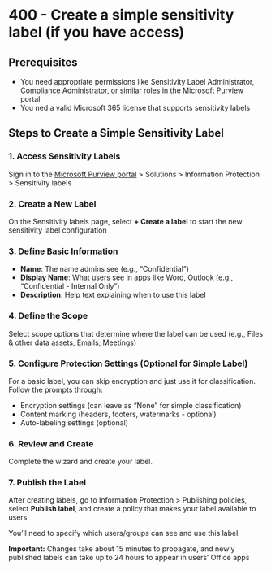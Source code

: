 # 400 - Create a simple sensitivity label (if you have access)

## Prerequisites

- You need appropriate permissions like Sensitivity Label Administrator, Compliance Administrator, or similar roles in the Microsoft Purview portal
- You ned a valid Microsoft 365 license that supports sensitivity labels

## Steps to Create a Simple Sensitivity Label 

### 1. Access Sensitivity Labels

Sign in to the [Microsoft Purview portal](https://perview.microsoft.com) > Solutions > Information Protection > Sensitivity labels

### 2. Create a New Label

On the Sensitivity labels page, select **+ Create a label** to start the new sensitivity label configuration 

### 3. Define Basic Information

- **Name**: The name admins see (e.g., “Confidential”)
- **Display Name**: What users see in apps like Word, Outlook (e.g., “Confidential - Internal Only”)
- **Description**: Help text explaining when to use this label

### 4. Define the Scope

Select scope options that determine where the label can be used (e.g., Files & other data assets, Emails, Meetings) 

### 5. Configure Protection Settings (Optional for Simple Label)

For a basic label, you can skip encryption and just use it for classification. Follow the prompts through:

- Encryption settings (can leave as “None” for simple classification)
- Content marking (headers, footers, watermarks - optional)
- Auto-labeling settings (optional)

### 6. Review and Create

Complete the wizard and create your label.

### 7. Publish the Label

After creating labels, go to Information Protection > Publishing policies, select **Publish label**, and create a policy that makes your label available to users 

You’ll need to specify which users/groups can see and use this label.

**Important:** Changes take about 15 minutes to propagate, and newly published labels can take up to 24 hours to appear in users’ Office apps 

